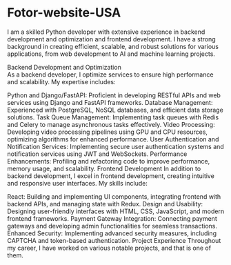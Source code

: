 # Fotor-website-USA
I am a skilled Python developer with extensive experience in backend development and optimization and frontend development. I have a strong background in creating efficient, scalable, and robust solutions for various applications, from web development to AI and machine learning projects.

Backend Development and Optimization
<br>
As a backend developer, I optimize services to ensure high performance and scalability. My expertise includes:
<be>

Python and Django/FastAPI: Proficient in developing RESTful APIs and web services using Django and FastAPI frameworks.
<be>
Database Management: Experienced with PostgreSQL, NoSQL databases, and efficient data storage solutions.
<be>
Task Queue Management: Implementing task queues with Redis and Celery to manage asynchronous tasks effectively.
<be>
Video Processing: Developing video processing pipelines using GPU and CPU resources, optimizing algorithms for enhanced performance.
<be>
User Authentication and Notification Services: Implementing secure user authentication systems and notification services using JWT and WebSockets.
<be>
Performance Enhancements: Profiling and refactoring code to improve performance, memory usage, and scalability.
<be>
Frontend Development
<be>
In addition to backend development, I excel in frontend development, creating intuitive and responsive user interfaces. My skills include:
<be>

React: Building and implementing UI components, integrating frontend with backend APIs, and managing state with Redux.
<be>
Design and Usability: Designing user-friendly interfaces with HTML, CSS, JavaScript, and modern frontend frameworks.
<be>
Payment Gateway Integration: Connecting payment gateways and developing admin functionalities for seamless transactions.
<be>
Enhanced Security: Implementing advanced security measures, including CAPTCHA and token-based authentication.
<be>
Project Experience
Throughout my career, I have worked on various notable projects, and that is one of them. 
